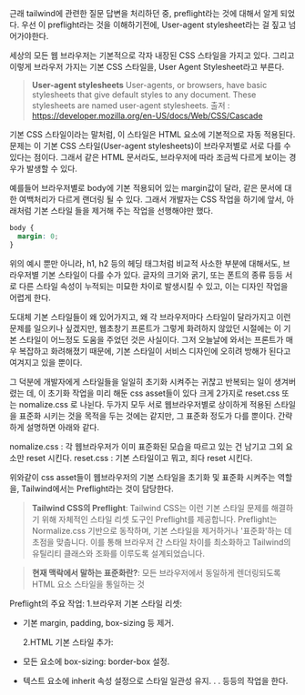 근래 tailwind에 관련한 질문 답변을 처리하던 중, preflight라는 것에 대해서 알게 되었다.
우선 이 preflight라는 것을 이해하기전에, User-agent stylesheet라는 걸 짚고 넘어가야한다.

세상의 모든 웹 브라우저는 기본적으로 각자 내장된 CSS 스타일을 가지고 있다.
그리고 이렇게 브라우저 가지는 기본 CSS 스타일을, User Agent Stylesheet라고 부른다.

> **User-agent stylesheets**
> User-agents, or browsers, have basic stylesheets that give default styles to any document. These stylesheets are named user-agent stylesheets.
> 출저 : https://developer.mozilla.org/en-US/docs/Web/CSS/Cascade

기본 CSS 스타일이라는 말처럼, 이 스타일은 HTML 요소에 기본적으로 자동 적용된다.
문제는 이 기본 CSS 스타일(User-agent stylesheets)이 브라우저별로 서로 다를 수 있다는 점이다.
그래서 같은 HTML 문서라도, 브라우저에 따라 조금씩 다르게 보이는 경우가 발생할 수 있다.

예를들어 브라우저별로 body에 기본 적용되어 있는 margin값이 달라, 같은 문서에 대한 여백처리가 다르게 랜더링 될 수 있다.
그래서 개발자는 CSS 작업을 하기에 앞서, 아래처럼 기본 스타일 들을 제거해 주는 작업을 선행해야만 했다.

```css
body {
  margin: 0;
}
```

위의 예시 뿐만 아니라, h1, h2 등의 헤딩 태그처럼 비교적 사소한 부분에 대해서도, 브라우저별 기본 스타일이 다를 수가 있다.
글자의 크기와 굵기, 또는 폰트의 종류 등등 서로 다른 스타일 속성이 누적되는 미묘한 차이로 발생시킬 수 있고, 이는 디자인 작업을 어렵게 한다.

도대체 기본 스타일들이 왜 있어가지고, 왜 각 브라우저마다 스타일이 달라가지고 이런 문제를 일으키나 싶겠지만,
웹초창기 프론트가 그렇게 화려하지 않았던 시절에는 이 기본 스타일이 어느정도 도움을 주었던 것은 사실이다.
그저 오늘날에 와서는 프론트가 매우 복잡하고 화려해졌기 때문에, 기본 스타일이 서비스 디자인에 오히려 방해가 된다고 여겨지고 있을 뿐이다.

그 덕분에 개발자에게 스타일들을 일일히 초기화 시켜주는 귀찮고 반복되는 일이 생겨버렸는 데, 이 초기화 작업을 미리 해둔 css asset들이 있다
크게 2가지로 reset.css 또는 nomalize.css 로 나뉜다.
두가지 모두 서로 웹브라우저별로 상이하게 적용된 스타일을 표준화 시키는 것을 목적을 두는 것에는 같지만, 그 표준화 정도가 다를 뿐이다.
간략하게 설명하면 아래와 같다.

nomalize.css : 각 웹브라우저가 이미 표준화된 모습을 따르고 있는 건 남기고 그외 요소만 reset 시킨다.
reset.css : 기본 스타일이고 뭐고, 죄다 reset 시킨다.

위와같이 css asset들이 웹브라우저의 기본 스타일을 초기화 및 표준화 시켜주는 역할을, Tailwind에서는 Preflight라는 것이 담당한다.

> **Tailwind CSS의 Preflight**:
> Tailwind CSS는 이런 기본 스타일 문제를 해결하기 위해 자체적인 스타일 리셋 도구인 Preflight를 제공합니다.
> Preflight는 Normalize.css 기반으로 동작하며, 기본 스타일을 제거하거나 '표준화'하는 데 초점을 맞춥니다.
> 이를 통해 브라우저 간 스타일 차이를 최소화하고 Tailwind의 유틸리티 클래스와 조화를 이루도록 설계되었습니다.

> **현재 맥락에서 말하는 표준화란?**:
> 모든 브라우저에서 동일하게 렌더링되도록 HTML 요소 스타일을 통일하는 것

Preflight의 주요 작업: 1.브라우저 기본 스타일 리셋:

- 기본 margin, padding, box-sizing 등 제거.

  2.HTML 기본 스타일 추가:

- 모든 요소에 box-sizing: border-box 설정.
- 텍스트 요소에 inherit 속성 설정으로 스타일 일관성 유지.
  .
  .
  등등의 작업을 한다.
